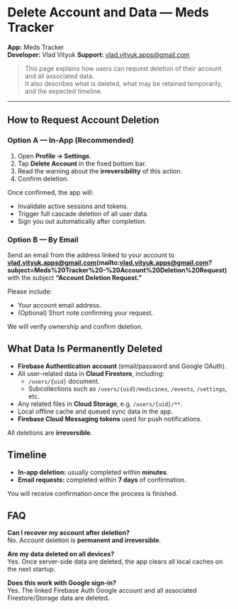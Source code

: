 # Delete Account and Data — Meds Tracker

**App:** Meds Tracker  
**Developer:** Vlad Vityuk
**Support:** vlad.vityuk.apps@gmail.com


> This page explains how users can request deletion of their account and all associated data.  
> It also describes what is deleted, what may be retained temporarily, and the expected timeline.

---

## How to Request Account Deletion

### Option A — In-App (Recommended)
1. Open **Profile → Settings**.  
2. Tap **Delete Account** in the fixed bottom bar.  
3. Read the warning about the **irreversibility** of this action.  
4. Confirm deletion.  

Once confirmed, the app will:
- Invalidate active sessions and tokens.  
- Trigger full cascade deletion of all user data.  
- Sign you out automatically after completion.

### Option B — By Email
Send an email from the address linked to your account to  
**vlad.vityuk.apps@gmail.com(mailto:vlad.vityuk.apps@gmail.com?subject=Meds%20Tracker%20-%20Account%20Deletion%20Request)**  
with the subject **“Account Deletion Request.”**

Please include:
- Your account email address.  
- (Optional) Short note confirming your request.

We will verify ownership and confirm deletion.


## What Data Is Permanently Deleted

- **Firebase Authentication account** (email/password and Google OAuth).  
- All user-related data in **Cloud Firestore**, including:
  - `/users/{uid}` document.  
  - Subcollections such as `/users/{uid}/medicines`, `/events`, `/settings`, etc.  
- Any related files in **Cloud Storage**, e.g. `/users/{uid}/**`.  
- Local offline cache and queued sync data in the app.  
- **Firebase Cloud Messaging tokens** used for push notifications.

All deletions are **irreversible**.


## Timeline

- **In-app deletion:** usually completed within **minutes**.  
- **Email requests:** completed within **7 days** of confirmation.

You will receive confirmation once the process is finished.


## FAQ

**Can I recover my account after deletion?**  
No. Account deletion is **permanent and irreversible**.

**Are my data deleted on all devices?**  
Yes. Once server-side data are deleted, the app clears all local caches on the next startup.

**Does this work with Google sign-in?**  
Yes. The linked Firebase Auth Google account and all associated Firestore/Storage data are deleted.
